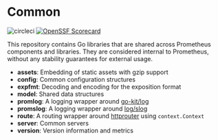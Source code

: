 # Common
![circleci](https://circleci.com/gh/prometheus/common/tree/main.svg?style=shield)
[![OpenSSF Scorecard](https://api.securityscorecards.dev/projects/github.com/prometheus/common/badge)](https://securityscorecards.dev/viewer/?uri=github.com/prometheus/common)


This repository contains Go libraries that are shared across Prometheus
components and libraries. They are considered internal to Prometheus, without
any stability guarantees for external usage.

* **assets**: Embedding of static assets with gzip support
* **config**: Common configuration structures
* **expfmt**: Decoding and encoding for the exposition format
* **model**: Shared data structures
* **promlog**: A logging wrapper around [go-kit/log](https://github.com/go-kit/kit/tree/master/log)
* **promslog**: A logging wrapper around [log/slog](https://pkg.go.dev/log/slog)
* **route**: A routing wrapper around [httprouter](https://github.com/julienschmidt/httprouter) using `context.Context`
* **server**: Common servers
* **version**: Version information and metrics
